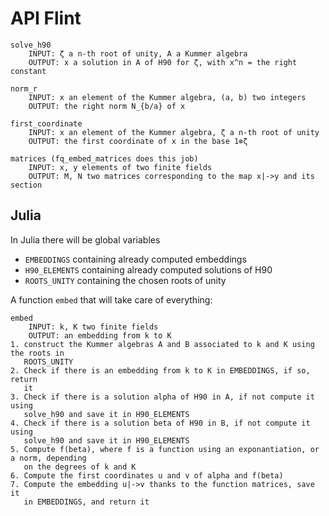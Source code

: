 # API Flint

    solve_h90
        INPUT: ζ a n-th root of unity, A a Kummer algebra
        OUTPUT: x a solution in A of H90 for ζ, with x^n = the right constant
    
    norm_r
        INPUT: x an element of the Kummer algebra, (a, b) two integers
        OUTPUT: the right norm N_{b/a} of x
    
    first_coordinate
        INPUT: x an element of the Kummer algebra, ζ a n-th root of unity
        OUTPUT: the first coordinate of x in the base 1⊗ζ
    
    matrices (fq_embed_matrices does this job)
        INPUT: x, y elements of two finite fields
        OUTPUT: M, N two matrices corresponding to the map x|->y and its section

## Julia

In Julia there will be global variables
 - `EMBEDDINGS` containing already computed embeddings
 - `H90_ELEMENTS` containing already computed solutions of H90
 - `ROOTS_UNITY` containing the chosen roots of unity

A function `embed` that will take care of everything:

    embed
        INPUT: k, K two finite fields
        OUTPUT: an embedding from k to K
    1. construct the Kummer algebras A and B associated to k and K using the roots in
       ROOTS_UNITY
    2. Check if there is an embedding from k to K in EMBEDDINGS, if so, return
       it
    3. Check if there is a solution alpha of H90 in A, if not compute it using
       solve_h90 and save it in H90_ELEMENTS
    4. Check if there is a solution beta of H90 in B, if not compute it using
       solve_h90 and save it in H90_ELEMENTS
    5. Compute f(beta), where f is a function using an exponantiation, or a norm, depending
       on the degrees of k and K
    6. Compute the first coordinates u and v of alpha and f(beta)
    7. Compute the embedding u|->v thanks to the function matrices, save it
       in EMBEDDINGS, and return it
